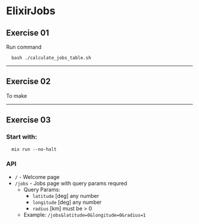 # ElixirJobs

## Exercise 01

Run command
```
  bash ./calculate_jobs_table.sh
```

---

## Exercise 02  

To make 


---
## Exercise 03
### Start with:
```
  mix run --no-halt
```

### API
- ``/`` - Welcome page
- ``/jobs`` - Jobs page with query params requred
  - Query Params:
    - ``latitude`` [deg] any number
    - ``longitude`` [deg] any number
    - ``radius`` [km] must be > 0
  - Example: ``/jobs&latitude=0&longitude=0&radius=1``

